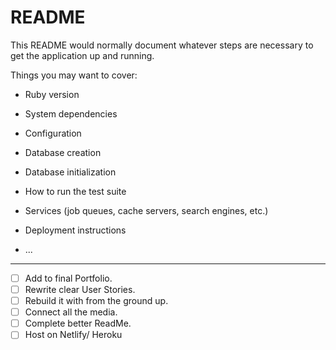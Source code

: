 # README

This README would normally document whatever steps are necessary to get the
application up and running.

Things you may want to cover:

* Ruby version

* System dependencies

* Configuration

* Database creation

* Database initialization

* How to run the test suite

* Services (job queues, cache servers, search engines, etc.)

* Deployment instructions

* ...

____________________________________________________________________________________________________________________________________________________________________________________________________________________________________________________________


- [ ] Add to final Portfolio.
- [ ] Rewrite clear User Stories.
- [ ] Rebuild it with from the ground up.
- [ ] Connect all the media.
- [ ] Complete better ReadMe.
- [ ] Host on Netlify/ Heroku
